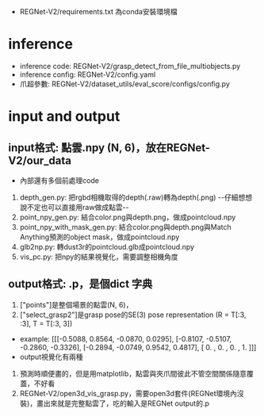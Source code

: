 * REGNet-V2/requirements.txt 為conda安裝環境檔

# inference
* inference code: REGNet-V2/grasp_detect_from_file_multiobjects.py
* inference config: REGNet-V2/config.yaml
* 爪超參數: REGNet-V2/dataset_utils/eval_score/configs/config.py

# input and output
## input格式: 點雲.npy (N, 6)，放在REGNet-V2/our_data
* 內部還有多個前處理code
1. depth_gen.py: 把rgbd相機取得的depth(.raw)轉為depth(.png)   --仔細想想說不定也可以直接用raw做成點雲--
2. point_npy_gen.py: 結合color.png與depth.png，做成pointcloud.npy
3. point_npy_with_mask_gen.py: 結合color.png與depth.png與Match Anything預測的object mask，做成pointcloud.npy
4. glb2np.py: 轉dust3r的pointcloud.glb成pointcloud.npy
5. vis_pc.py: 把npy的結果視覺化，需要調整相機角度

## output格式: .p，是個dict 字典
1. ["points"]是整個場景的點雲(N, 6)，
2. ["select_grasp2"]是grasp pose的SE(3) pose representation (R = T[:3, :3], T = T[:3, 3])
* example: 
    [[[-0.5088,  0.8564, -0.0870,  0.0295],
    [-0.8107, -0.5107, -0.2860, -0.3326],
    [-0.2894, -0.0749,  0.9542,  0.4817],
    [ 0.     ,  0.     ,  0.     ,  1.    ]]]
* output視覺化有兩種
1. 預測時順便畫的，但是用matplotlib，點雲與夾爪間彼此不管空間關係隨意覆蓋，不好看
2. REGNet-V2/open3d_vis_grasp.py，需要open3d套件(REGNet環境內沒裝)，畫出來就是完整點雲了，吃的輸入是REGNet output的.p
